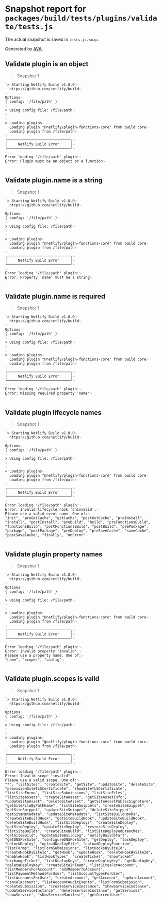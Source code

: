 # Snapshot report for `packages/build/tests/plugins/validate/tests.js`

The actual snapshot is saved in `tests.js.snap`.

Generated by [AVA](https://ava.li).

## Validate plugin is an object

> Snapshot 1

    `> Starting Netlify Build v1.0.0␊
      https://github.com/netlify/build␊
    ␊
    Options␊
    { config: '/file/path' }␊
    ␊
    > Using config file: /file/path␊
    ␊
    ␊
    > Loading plugins␊
      Loading plugin "@netlify/plugin-functions-core" from build core␊
      Loading plugin from /file/path␊
    ␊
    ┌─────────────────────────────┐␊
    │     Netlify Build Error     │␊
    └─────────────────────────────┘␊
    ␊
    Error loading "/file/path" plugin:␊
    Error: Plugin must be an object or a function␊
    `

## Validate plugin.name is a string

> Snapshot 1

    `> Starting Netlify Build v1.0.0␊
      https://github.com/netlify/build␊
    ␊
    Options␊
    { config: '/file/path' }␊
    ␊
    > Using config file: /file/path␊
    ␊
    ␊
    > Loading plugins␊
      Loading plugin "@netlify/plugin-functions-core" from build core␊
      Loading plugin from /file/path␊
    ␊
    ┌─────────────────────────────┐␊
    │     Netlify Build Error     │␊
    └─────────────────────────────┘␊
    ␊
    Error loading "/file/path" plugin:␊
    Error: Property 'name' must be a string␊
    `

## Validate plugin.name is required

> Snapshot 1

    `> Starting Netlify Build v1.0.0␊
      https://github.com/netlify/build␊
    ␊
    Options␊
    { config: '/file/path' }␊
    ␊
    > Using config file: /file/path␊
    ␊
    ␊
    > Loading plugins␊
      Loading plugin "@netlify/plugin-functions-core" from build core␊
      Loading plugin from /file/path␊
    ␊
    ┌─────────────────────────────┐␊
    │     Netlify Build Error     │␊
    └─────────────────────────────┘␊
    ␊
    Error loading "/file/path" plugin:␊
    Error: Missing required property 'name'␊
    `

## Validate plugin lifecycle names

> Snapshot 1

    `> Starting Netlify Build v1.0.0␊
      https://github.com/netlify/build␊
    ␊
    Options␊
    { config: '/file/path' }␊
    ␊
    > Using config file: /file/path␊
    ␊
    ␊
    > Loading plugins␊
      Loading plugin "@netlify/plugin-functions-core" from build core␊
      Loading plugin from /file/path␊
    ␊
    ┌─────────────────────────────┐␊
    │     Netlify Build Error     │␊
    └─────────────────────────────┘␊
    ␊
    Error loading "/file/path" plugin:␊
    Error: Invalid lifecycle hook 'onInvalid'.␊
    Please use a valid event name. One of:␊
    "init", "preGetCache", "getCache", "postGetCache", "preInstall", "install", "postInstall", "preBuild", "build", "preFunctionsBuild", "functionsBuild", "postFunctionsBuild", "postBuild", "prePackage", "package", "postPackage", "preDeploy", "preSaveCache", "saveCache", "postSaveCache", "finally", "onError"␊
    `

## Validate plugin property names

> Snapshot 1

    `> Starting Netlify Build v1.0.0␊
      https://github.com/netlify/build␊
    ␊
    Options␊
    { config: '/file/path' }␊
    ␊
    > Using config file: /file/path␊
    ␊
    ␊
    > Loading plugins␊
      Loading plugin "@netlify/plugin-functions-core" from build core␊
      Loading plugin from /file/path␊
    ␊
    ┌─────────────────────────────┐␊
    │     Netlify Build Error     │␊
    └─────────────────────────────┘␊
    ␊
    Error loading "/file/path" plugin:␊
    Error: Invalid property 'invalid'.␊
    Please use a property name. One of:␊
    "name", "scopes", "config"␊
    `

## Validate plugin.scopes is valid

> Snapshot 1

    `> Starting Netlify Build v1.0.0␊
      https://github.com/netlify/build␊
    ␊
    Options␊
    { config: '/file/path' }␊
    ␊
    > Using config file: /file/path␊
    ␊
    ␊
    > Loading plugins␊
      Loading plugin "@netlify/plugin-functions-core" from build core␊
      Loading plugin from /file/path␊
    ␊
    ┌─────────────────────────────┐␊
    │     Netlify Build Error     │␊
    └─────────────────────────────┘␊
    ␊
    Error loading "/file/path" plugin:␊
    Error: Invalid scope "invalid"␊
    Please use a valid scope. One of:␊
    "*", "listSites", "createSite", "getSite", "updateSite", "deleteSite", "provisionSiteTLSCertificate", "showSiteTLSCertificate", "listSiteForms", "listSiteSubmissions", "listSiteFiles", "listSiteAssets", "createSiteAsset", "getSiteAssetInfo", "updateSiteAsset", "deleteSiteAsset", "getSiteAssetPublicSignature", "getSiteFileByPathName", "listSiteSnippets", "createSiteSnippet", "getSiteSnippet", "updateSiteSnippet", "deleteSiteSnippet", "getSiteMetadata", "updateSiteMetadata", "listSiteBuildHooks", "createSiteBuildHook", "getSiteBuildHook", "updateSiteBuildHook", "deleteSiteBuildHook", "listSiteDeploys", "createSiteDeploy", "getSiteDeploy", "updateSiteDeploy", "restoreSiteDeploy", "listSiteBuilds", "createSiteBuild", "listSiteDeployedBranches", "getSiteBuild", "updateSiteBuildLog", "notifyBuildStart", "getDNSForSite", "configureDNSForSite", "getDeploy", "lockDeploy", "unlockDeploy", "uploadDeployFile", "uploadDeployFunction", "listForms", "listFormSubmissions", "listHooksBySiteId", "createHookBySiteId", "getHook", "updateHook", "deleteHookBySiteId", "enableHook", "listHookTypes", "createTicket", "showTicket", "exchangeTicket", "listDeployKeys", "createDeployKey", "getDeployKey", "deleteDeployKey", "createSiteInTeam", "listSitesForAccount", "listMembersForAccount", "addMemberToAccount", "listPaymentMethodsForUser", "listAccountTypesForUser", "listAccountsForUser", "createAccount", "getAccount", "updateAccount", "cancelAccount", "listAccountAuditEvents", "listFormSubmission", "deleteSubmission", "createServiceInstance", "showServiceInstance", "updateServiceInstance", "deleteServiceInstance", "getServices", "showService", "showServiceManifest", "getCurrentUser"␊
    `
